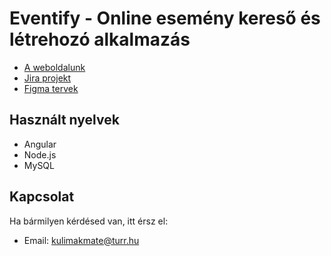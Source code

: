 # Eventify - Online esemény kereső és létrehozó alkalmazás

- [A weboldalunk]()
- [Jira projekt](https://wrongthehun.atlassian.net/jira/software/projects/EV/boards/7/timeline)
- [Figma tervek](https://www.figma.com/design/Ek3tgNhEq35aKVvhkHEFGZ/Untitled?t=X9XdSkeTcAwThJdp-0)

## Használt nyelvek
- Angular
- Node.js
- MySQL

## Kapcsolat
Ha bármilyen kérdésed van, itt érsz el:
- Email: kulimakmate@turr.hu

